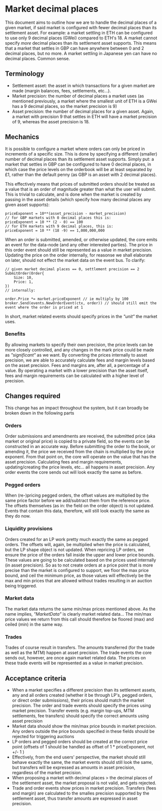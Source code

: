 # Market decimal places

This document aims to outline how we are to handle the decimal places of a given market, if said market is configured with fewer decimal places than its settlement asset. For example: a market settling in ETH can be configured to use only 9 decimal places (GWei) compared to ETH's 18. A market cannot specify _more_ decimal places than its settlement asset supports. This means that a market that settles in GBP can have anywhere between 0 and 2 decimal places, but no more. A market settling in Japanese yen can have no decimal places. Common sense.

## Terminology

* Settlement asset: the asset in which transactions for a given market are made (margin balances, fees, settlements, etc...).
* Market precision: the number of decimal places a market uses (as mentioned previously, a market where the smallest unit of ETH is a GWei has a 9 decimal places, so the market precision is 9)
* Asset precision: the number of decimal places for a given asset. Again, a market with precision 9 that settles in ETH will have a market precision of 9, whereas the asset precision is 18.

## Mechanics

It is possible to configure a market where orders can only be priced in increments of a specific size. This is done by specifying a different (smaller) number of decimal places than its settlement asset supports. Simply put: a market that settles in GBP can be configured to have 0 decimal places, in which case the price levels on the orderbook will be at least separated by £1, rather than the default penny (as GBP is an asset with 2 decimal places).

This effectively means that prices of submitted orders should be treated as a value that is an order of magnitude greater than what the user will submit. This is trivial to calculate, and is done when the market is created by passing in the asset details (which specify how many decimal places any given asset supports):

```
priceExponent = 10**(asset_precision - market_precision)
// for GBP markets with 0 decimal places this is:
priceExponent = 10 ** (2 - 0) == 100
// for ETH markets with 9 decimal places, this is:
priceExponent = 10 ** (18 -9) == 1,000,000,000
```

When an order is submitted, amended, or otherwise updated, the core emits an event for the data-node (and any other interested parties). The price in this order event should still be represented as a value in market precision. Updating the price on the order internally, for reasonse we shall elaborate on later, should not effect the market data on the event bus. To clarify:

```
// given market decimal places == 0, settlement precision == 2
SubmitOrder(Order{
    Size: 10,
    Price: 1,
})
// internally:

order.Price *= market.priceExponent // ie multiply by 100
broker.Send(events.NewOrderEvent(ctx, order)) // should still emit the event where the order is priced at 1
```

In short, market related events should specify prices in the _"unit"_ the market uses.

### Benefits

By allowing markets to specify their own precision, the price levels can be more closely controlled, and any changes in the mark price could be made as _"significant"_ as we want. By converting the prices internally to asset precision, we are able to accurately calculate fees and margin levels based on the asset precision. Fees and margins are, after all, a percentage of a value. By operating a market with a lower precision than the asset itself, fees and margin requirements can be calculated with a higher level of precision.

## Changes required

This change has an impact throughout the system, but it can broadly be broken down in the following parts

### Orders

Order submissions and amendments are received, the submitted price (aka market or original price) is copied to a private field, so the events can be constructed in an accurate way. Before submitting the order to the book, or amending it, the price we received from the chain is multiplied by the price exponent. From that point on, the core will operate on the value that has the asset precision. Calculating fees and margin requirements, updating/creating the price levels, etc... all happens in asset precision. Any order events the core sends out will look exactly the same as before.

### Pegged orders

When (re-)pricing pegged orders, the offset values are multiplied by the same price factor before we add/subtract them from the reference price. The offsets themselves (as in: the field on the order object) is not updated. Events that contain this data, therefore, will still look exactly the same as they do now.


### Liquidity provisions

Orders created for an LP work pretty much exactly the same as pegged orders. The offsets will, again, be multiplied when the price is calculated, but the LP shape object is not updated.
When repricing LP orders, we ensure the price of the orders fall inside the upper and lower price bounds. These values are going to be calculated based on the prices used internally (in asset precision). So as to not create orders at a price point that is more precise than the market is configured to support, we floor the max price bound, and ceil the minimum price, as those values will effectively be the max and min prices that are allowed without trades resulting in an auction being triggered.

### Market data

The market data returns the same min/max prices mentioned above. As the name implies, _"MarketData"_ is clearly market related data... The min/max price values we return from this call should therefore be floored (max) and ceiled (min) in the same way.


### Trades

Trades of course result in transfers. The amounts transferred (for the trade as well as the MTM) happen at asset precision. The trade events the core sends out, however, are once again market related data. The prices on these trade events will be represented as a value in market precision.

## Acceptance criteria

- When a market specifies a different precision than its settlement assets, any and all orders created (whether it be through LP's, pegged orders, or direct order submissions), their prices should match the market precision. The order and trade events should specify the prices using market precision. Transfer events (e.g. margin top-ups, MTM settlements, fee transfers) should specify the correct amounts using asset precision
- Market data should show the min/max price bounds in market precision. Any orders outside the price bounds specified in these fields should be rejected for triggering auctions
- LP orders and pegged orders should be created at the correct price point (offsets of 1 should be handled as offset of 1 * priceExponent, not +/- 1 <smallest asset unit>)
- Effectively, from the end users' perspective, the market should still behave exactly the same, the market events should still look the same, but transfers will be expressed as amounts in asset precision, regardless of the market precision.
- When proposing a market with decimal places > the decimal places of the settlement asset, the market proposal is not valid, and gets rejected.
- Trade and order events show prices in market precision. Transfers (fees and margin) are calculated to the smalles precision supported by the settlement asset, thus transfer amounts are expressed in asset precision.
